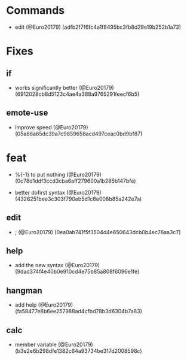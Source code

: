 # Commands

* edit (@Euro20179) (adfb2f7f6fc4a1f8495bc3fb8d28e19b252b1a73)


# Fixes

## if

* works significantly better (@Euro20179) (6912028cb8d5123c4ae4a388a9765291feecf6b5)

## emote-use

* improve speed (@Euro20179) (05a86a65dc39a7c9859658acd497ceac0bd9bf87)


# feat

* %{-1} to put nothing (@Euro20179) (0c78d1ddf3ccd3cba6aff279600a1b285b147bfe)

* better dofirst syntax (@Euro20179) (4326251bee3c303f790eb5d1c6e008b85a242e7a)

## edit

* ; (@Euro20179) (0ea0ab741f5f3504d4e650643dcb0b4ec76aa3c7)

## help

* add the new syntax (@Euro20179) (9dad374f4e40b0e910cd4e75b85a808f6096e1fe)

## hangman

* add help (@Euro20179) (fa58477e8b6ee257988ad4cfbd78b3d6304b7a83)

## calc

* member variable (@Euro20179) (b3e2e6b298dfe1382c64a93734be317d2008598c)


